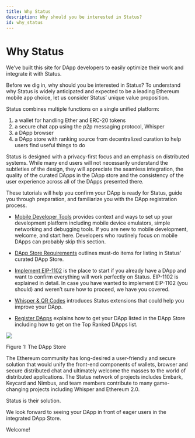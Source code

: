 ```yaml
---
title: Why Status
description: Why should you be interested in Status? 
id: why_status
---
```


# Why Status 

We’ve built this site for DApp developers to easily optimize their work and integrate it with Status. 

Before we dig in, why should you be interested in Status? To understand why Status is widely anticipated and expected to be a leading Ethereum mobile app choice, let us consider Status’ unique value proposition. 

Status combines multiple functions on a single unified platform:

1. a wallet for handling Ether and ERC-20 tokens 
2. a secure chat app using the p2p messaging protocol, Whisper
3. a DApp browser
4. a DApp store with ranking source from decentralized curation to help users find useful things to do 

Status is designed with a privacy-first focus and an emphasis on distributed systems. While many end users will not necessarily understand the subtleties of the design, they will appreciate the seamless integration, the quality of the curated DApps in the DApp store and the consistency of the user experience across all of the DApps presented there.  

These tutorials will help you confirm your DApp is ready for Status, guide you through preparation, and familiarize you with the DApp registration process. 

- [Mobile Developer Tools](run_on_status/mobile_dev_tools.html) provides context and ways to set up your development platform including mobile device emulators, simple networking and debugging tools. If you are new to mobile development, welcome, and start here. Developers who routinely focus on mobile DApps can probably skip this section. 

- [DApp Store Requirements](run_on_status/dapp_store_requirements.html) outlines must-do items for listing in Status' curated DApp Store. 

- [Implement EIP-1102](run_on_status/eip-1102.html) is the place to start if you already have a DApp and want to confirm everything will work perfectly on Status. EIP-1102 is explained in detail. In case you have wanted to implement EIP-1102 (you should) and weren’t sure how to proceed, we have you covered. 

- [Whisper &amp; QR Codes](status_extras/status_dapp_api.html) introduces Status extensions that could help you improve your DApp.

- [Register DApps](register_dapps/register_dapps.html) explains how to get your DApp listed in the DApp Store including how to get on the Top Ranked DApps list.

![](/developer_tools/img/dappStore.png)

Figure 1: The DApp Store

The Ethereum community has long-desired a user-friendly and secure solution that would unify the front-end components of wallets, browser and secure distributed chat and ultimately welcome the masses to the world of distributed applications. The Status network of projects includes Embark, Keycard and Nimbus, and  team members contribute to many game-changing projects including Whisper and Ethereum 2.0.

Status is their solution.

We look forward to seeing your DApp in front of eager users in the integrated DApp Store. 

Welcome!


